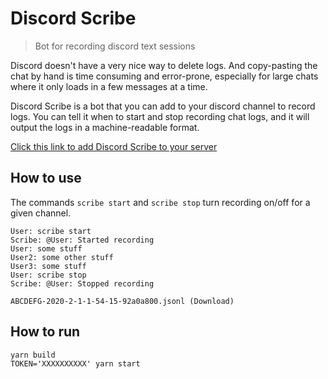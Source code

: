 # Discord Scribe
> Bot for recording discord text sessions

Discord doesn't have a very nice way to delete logs. And copy-pasting the chat
by hand is time consuming and error-prone, especially for large chats where it
only loads in a few messages at a time.

Discord Scribe is a bot that you can add to your discord channel to record
logs. You can tell it when to start and stop recording chat logs, and it will
output the logs in a machine-readable format.

[Click this link to add Discord Scribe to your server](https://discordapp.com/api/oauth2/authorize?client_id=691419974702596236&permissions=67584&scope=bot)

## How to use

The commands `scribe start` and `scribe stop` turn recording on/off for a given channel.

```
User: scribe start
Scribe: @User: Started recording
User: some stuff
User2: some other stuff
User3: some stuff
User: scribe stop
Scribe: @User: Stopped recording

ABCDEFG-2020-2-1-1-54-15-92a0a800.jsonl (Download)

```

## How to run

```
yarn build
TOKEN='XXXXXXXXXX' yarn start
```
